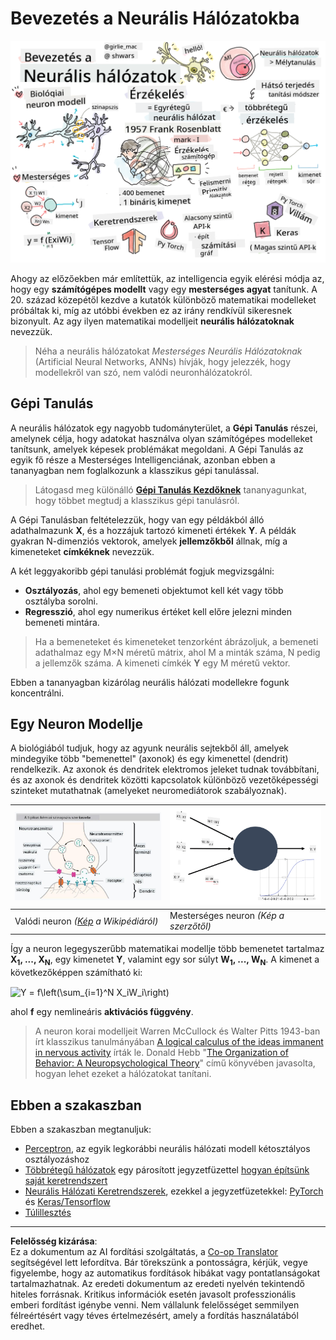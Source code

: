 <!--
CO_OP_TRANSLATOR_METADATA:
{
  "original_hash": "5abc5f7978919be90cd313f0c20e8228",
  "translation_date": "2025-09-07T14:35:37+00:00",
  "source_file": "lessons/3-NeuralNetworks/README.md",
  "language_code": "hu"
}
-->
# Bevezetés a Neurális Hálózatokba

![Összefoglaló a Neurális Hálózatok bevezetőjéről egy rajzban](../../../../translated_images/ai-neuralnetworks.1c687ae40bc86e834f497844866a26d3e0886650a67a4bbe29442e2f157d3b18.hu.png)

Ahogy az előzőekben már említettük, az intelligencia egyik elérési módja az, hogy egy **számítógépes modellt** vagy egy **mesterséges agyat** tanítunk. A 20. század közepétől kezdve a kutatók különböző matematikai modelleket próbáltak ki, míg az utóbbi években ez az irány rendkívül sikeresnek bizonyult. Az agy ilyen matematikai modelljeit **neurális hálózatoknak** nevezzük.

> Néha a neurális hálózatokat *Mesterséges Neurális Hálózatoknak* (Artificial Neural Networks, ANNs) hívják, hogy jelezzék, hogy modellekről van szó, nem valódi neuronhálózatokról.

## Gépi Tanulás

A neurális hálózatok egy nagyobb tudományterület, a **Gépi Tanulás** részei, amelynek célja, hogy adatokat használva olyan számítógépes modelleket tanítsunk, amelyek képesek problémákat megoldani. A Gépi Tanulás az egyik fő része a Mesterséges Intelligenciának, azonban ebben a tananyagban nem foglalkozunk a klasszikus gépi tanulással.

> Látogasd meg különálló **[Gépi Tanulás Kezdőknek](http://github.com/microsoft/ml-for-beginners)** tananyagunkat, hogy többet megtudj a klasszikus gépi tanulásról.

A Gépi Tanulásban feltételezzük, hogy van egy példákból álló adathalmazunk **X**, és a hozzájuk tartozó kimeneti értékek **Y**. A példák gyakran N-dimenziós vektorok, amelyek **jellemzőkből** állnak, míg a kimeneteket **címkéknek** nevezzük.

A két leggyakoribb gépi tanulási problémát fogjuk megvizsgálni:

* **Osztályozás**, ahol egy bemeneti objektumot kell két vagy több osztályba sorolni.
* **Regresszió**, ahol egy numerikus értéket kell előre jelezni minden bemeneti mintára.

> Ha a bemeneteket és kimeneteket tenzorként ábrázoljuk, a bemeneti adathalmaz egy M×N méretű mátrix, ahol M a minták száma, N pedig a jellemzők száma. A kimeneti címkék **Y** egy M méretű vektor.

Ebben a tananyagban kizárólag neurális hálózati modellekre fogunk koncentrálni.

## Egy Neuron Modellje

A biológiából tudjuk, hogy az agyunk neurális sejtekből áll, amelyek mindegyike több "bemenettel" (axonok) és egy kimenettel (dendrit) rendelkezik. Az axonok és dendritek elektromos jeleket tudnak továbbítani, és az axonok és dendritek közötti kapcsolatok különböző vezetőképességi szinteket mutathatnak (amelyeket neuromediátorok szabályoznak).

![Neuron modellje](../../../../translated_images/synapse-wikipedia.ed20a9e4726ea1c6a3ce8fec51c0b9bec6181946dca0fe4e829bc12fa3bacf01.hu.jpg) | ![Neuron modellje](../../../../translated_images/artneuron.1a5daa88d20ebe6f5824ddb89fba0bdaaf49f67e8230c1afbec42909df1fc17e.hu.png)
----|----
Valódi neuron *([Kép](https://en.wikipedia.org/wiki/Synapse#/media/File:SynapseSchematic_lines.svg) a Wikipédiáról)* | Mesterséges neuron *(Kép a szerzőtől)*

Így a neuron legegyszerűbb matematikai modellje több bemenetet tartalmaz **X<sub>1</sub>, ..., X<sub>N</sub>**, egy kimenetet **Y**, valamint egy sor súlyt **W<sub>1</sub>, ..., W<sub>N</sub>**. A kimenet a következőképpen számítható ki:

<img src="images/netout.png" alt="Y = f\left(\sum_{i=1}^N X_iW_i\right)" width="131" height="53" align="center"/>

ahol **f** egy nemlineáris **aktivációs függvény**.

> A neuron korai modelljeit Warren McCullock és Walter Pitts 1943-ban írt klasszikus tanulmányában [A logical calculus of the ideas immanent in nervous activity](https://www.cs.cmu.edu/~./epxing/Class/10715/reading/McCulloch.and.Pitts.pdf) írták le. Donald Hebb "[The Organization of Behavior: A Neuropsychological Theory](https://books.google.com/books?id=VNetYrB8EBoC)" című könyvében javasolta, hogyan lehet ezeket a hálózatokat tanítani.

## Ebben a szakaszban

Ebben a szakaszban megtanuljuk:
* [Perceptron](03-Perceptron/README.md), az egyik legkorábbi neurális hálózati modell kétosztályos osztályozáshoz
* [Többrétegű hálózatok](04-OwnFramework/README.md) egy párosított jegyzetfüzettel [hogyan építsünk saját keretrendszert](04-OwnFramework/OwnFramework.ipynb)
* [Neurális Hálózati Keretrendszerek](05-Frameworks/README.md), ezekkel a jegyzetfüzetekkel: [PyTorch](05-Frameworks/IntroPyTorch.ipynb) és [Keras/Tensorflow](05-Frameworks/IntroKerasTF.ipynb)
* [Túlillesztés](../../../../lessons/3-NeuralNetworks/05-Frameworks)

---

**Felelősség kizárása**:  
Ez a dokumentum az AI fordítási szolgáltatás, a [Co-op Translator](https://github.com/Azure/co-op-translator) segítségével lett lefordítva. Bár törekszünk a pontosságra, kérjük, vegye figyelembe, hogy az automatikus fordítások hibákat vagy pontatlanságokat tartalmazhatnak. Az eredeti dokumentum az eredeti nyelvén tekintendő hiteles forrásnak. Kritikus információk esetén javasolt professzionális emberi fordítást igénybe venni. Nem vállalunk felelősséget semmilyen félreértésért vagy téves értelmezésért, amely a fordítás használatából eredhet.